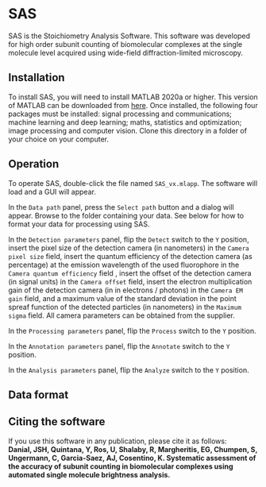 # SAS
SAS is the Stoichiometry Analysis Software. This software was developed for high order subunit counting of biomolecular complexes at the single molecule level acquired using wide-field diffraction-limited microscopy. 
## Installation
To install SAS, you will need to install MATLAB 2020a or higher. This version of MATLAB can be downloaded from [here](https://www.mathworks.com/products/matlab.html). Once installed, the following four packages must be installed: signal processing and communications; machine learning and deep learning; maths, statistics and optimization; image processing and computer vision. Clone this directory in a folder of your choice on your computer.
## Operation
To operate SAS, double-click the file named `SAS_vx.mlapp`. The software will load and a GUI will appear.   
  
In the `Data path` panel, press the `Select path` button and a dialog will appear. Browse to the folder containing your data. See below for how to format your data for processing using SAS.  
  
In the `Detection parameters` panel, flip the `Detect` switch to the `Y` position, insert the pixel size of the detection camera (in nanometers) in the `Camera pixel size` field, insert the quantum efficiency of the detection camera (as percentage) at the emission wavelength of the used fluorophore in the `Camera quantum efficiency` field , insert the offset of the detection camera (in signal units) in the `Camera offset` field, insert the electron multiplication gain of the detection camera (in in electrons / photons) in the `Camera EM gain` field, and a maximum value of the standard deviation in the point spreaf function of the detected particles (in nanometers) in the `Maximum sigma` field. All camera parameters can be obtained from the supplier. 
  
In the `Processing parameters` panel, flip the `Process` switch to the `Y` position.  
  
In the `Annotation parameters` panel, flip the `Annotate` switch to the `Y` position.  
  
In the `Analysis parameters` panel, flip the `Analyze` switch to the `Y` position.
## Data format
## Citing the software
If you use this software in any publication, please cite it as follows:  
**Danial, JSH, Quintana, Y, Ros, U, Shalaby, R, Margheritis, EG, Chumpen, S, Ungermann, C, Garcia-Saez, AJ, Cosentino, K. Systematic assessment of the accuracy of subunit counting in biomolecular complexes using automated single molecule brightness analysis.**
